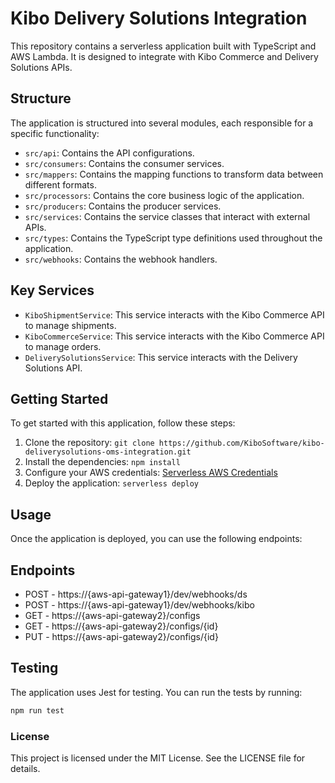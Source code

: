# Kibo Delivery Solutions Integration 

This repository contains a serverless application built with TypeScript and AWS Lambda. It is designed to integrate with Kibo Commerce and Delivery Solutions APIs.

## Structure

The application is structured into several modules, each responsible for a specific functionality:

- `src/api`: Contains the API configurations.
- `src/consumers`: Contains the consumer services.
- `src/mappers`: Contains the mapping functions to transform data between different formats.
- `src/processors`: Contains the core business logic of the application.
- `src/producers`: Contains the producer services.
- `src/services`: Contains the service classes that interact with external APIs.
- `src/types`: Contains the TypeScript type definitions used throughout the application.
- `src/webhooks`: Contains the webhook handlers.

## Key Services

- `KiboShipmentService`: This service interacts with the Kibo Commerce API to manage shipments.
- `KiboCommerceService`: This service interacts with the Kibo Commerce API to manage orders.
- `DeliverySolutionsService`: This service interacts with the Delivery Solutions API.

## Getting Started

To get started with this application, follow these steps:

1. Clone the repository: `git clone https://github.com/KiboSoftware/kibo-deliverysolutions-oms-integration.git`
2. Install the dependencies: `npm install`
3. Configure your AWS credentials: [Serverless AWS Credentials](https://www.serverless.com/framework/docs/providers/aws/guide/credentials/)
4. Deploy the application: `serverless deploy`

## Usage

Once the application is deployed, you can use the following endpoints:

## Endpoints
* POST - https://{aws-api-gateway1}/dev/webhooks/ds
* POST - https://{aws-api-gateway1}/dev/webhooks/kibo
* GET - https://{aws-api-gateway2}/configs
* GET - https://{aws-api-gateway2}/configs/{id}
* PUT - https://{aws-api-gateway2}/configs/{id}

## Testing

The application uses Jest for testing. You can run the tests by running:

```bash
npm run test
```

### License
This project is licensed under the MIT License. See the LICENSE file for details.
